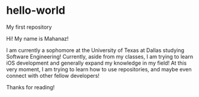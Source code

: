 # hello-world
My first repository

Hi! My name is Mahanaz! 

I am currently a sophomore at the University of Texas at Dallas studying Software Engineering! Currently, aside from my classes, I am trying to learn iOS development and generally expand my knowledge in my field! At this very moment, I am trying to learn how to use repositories, and maybe even connect with other fellow developers!

Thanks for reading!
